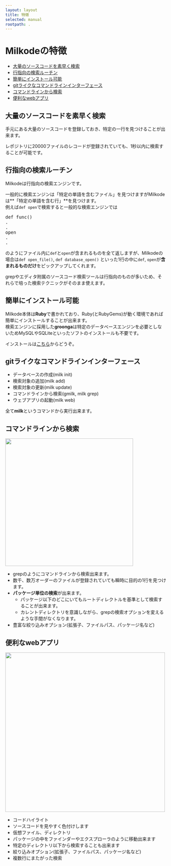 ```yaml
---
layout: layout
title: 特徴
selected: manual
rootpath: .
---
```

# Milkodeの特徴

- [大量のソースコードを素早く検索](#feature01)
- [行指向の検索ルーチン](#feature02)
- [簡単にインストール可能](#feature03)
- [gitライクなコマンドラインインターフェース](#feature04)
- [コマンドラインから検索](#feature05)
- [便利なwebアプリ](#feature06)

## <a id="feature01"></a> 大量のソースコードを素早く検索
手元にある大量のソースコードを登録しておき、特定の一行を見つけることが出来ます。

レポジトリに20000ファイルのレコードが登録されていても、1秒以内に検索することが可能です。

## <a id="feature02"></a> 行指向の検索ルーチン
Milkodeは行指向の検索エンジンです。

一般的に検索エンジンは「特定の単語を含むファイル」を見つけますがMilkodeは**「特定の単語を含む行」**を見つけます。<br>
例えば`def open`で検索すると一般的な検索エンジンでは

<pre>
def func()
.
.
open
.
.
</pre>

のようにファイル内に`def`と`open`が含まれるものを全て返しますが、Milkodeの場合は`def open_file()`, `def database_open()` といった1行の中に`def`, `open`が**含まれるものだけ**をピックアップしてくれます。

grepやエディタ附属のソースコード検索ツールは行指向のものが多いため、それらで培った検索テクニックがそのまま使えます。

## <a id="feature03"></a> 簡単にインストール可能
Milkode本体は**Ruby**で書かれており、Ruby(とRubyGems)が動く環境であれば簡単にインストールすることが出来ます。<br>
検索エンジンに採用した**groonga**は特定のデータベースエンジンを必要としないためMySQLやSQLiteといったソフトのインストールも不要です。

インストールは[こちら](./download.html)からどうぞ。

## <a id="feature04"></a> gitライクなコマンドラインインターフェース
* データベースの作成(milk init)
* 検索対象の追加(milk add)
* 検索対象の更新(milk update)
* コマンドラインから検索(gmilk, milk grep)
* ウェブアプリの起動(milk web)

全て**milk**というコマンドから実行出来ます。

## <a id="feature05"></a> コマンドラインから検索
<img src="{{page.rootpath}}/images/features-01.png" width="400px"/>

* grepのようにコマンドラインから検索出来ます。
* 数千、数万オーダーのファイルが登録されていても瞬時に目的の1行を見つけます。
* **パッケージ単位の検索**が出来ます。
  * パッケージ以下のどこにいてもルートディレクトルを基準として検索することが出来ます。
  * カレントディレクトリを意識しながら、grepの検索オプションを変えるような手間がなくなります。
* 豊富な絞り込みオプション(拡張子、ファイルパス、パッケージ名など)

## <a id="feature06"></a> 便利なwebアプリ
<img src="{{page.rootpath}}/images/features-02.png" width="500px"/>

* コードハイライト
 * ソースコードを見やすく色付けします
* 仮想ファイル、ディレクトリ
 * パッケージの中をファインダーやエクスプローラのように移動出来ます
 * 特定のディレクトリ以下から検索することも出来ます
* 絞り込みオプション(拡張子、ファイルパス、パッケージ名など)
* 複数行にまたがった検索

